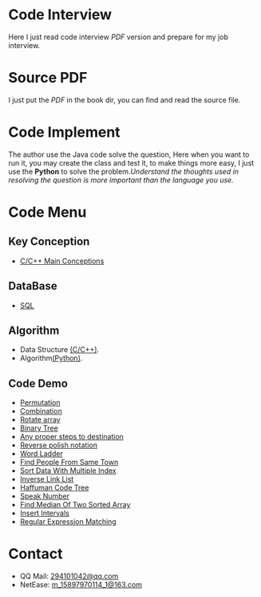 Code Interview
==============

Here I just read code interview *PDF* version and prepare for my job interview.

Source PDF
==========

I just put the *PDF* in the book dir, you can find and read the source file.

Code Implement
==============

The author use the Java code solve the question, Here when you want to run it, you may create the class and test it, to make things more easy, I just use the **Python** to solve the problem.*Understand the thoughts used in resolving the question is more important than the language you use.*

Code Menu
=========

Key Conception
--------------

-	[C/C++ Main Conceptions](http://c.biancheng.net/cpp/biancheng/cpp/jingyan/list_172_3.html)

DataBase
--------

-	[SQL](http://www.tutorialspoint.com/sql/index.htm)

Algorithm
---------

-	Data Structure [(C/C++)](https://github.com/smileboywtu/C-projects/tree/master/c-datestructure).
-	Algorithm[(Python)](https://github.com/smileboywtu/algorithms-using-python).

Code Demo
---------

-	[Permutation](https://github.com/smileboywtu/Code-Interview/blob/master/permutation.py)
-	[Combination](https://github.com/smileboywtu/Code-Interview/blob/master/combination.py)
-	[Rotate array](https://github.com/smileboywtu/Code-Interview/blob/master/rotate-array.py)
-	[Binary Tree](https://github.com/smileboywtu/Code-Interview/blob/master/binary-tree.py)
-	[Any proper steps to destination](https://github.com/smileboywtu/Code-Interview/blob/master/steps-to-distination.py)
-	[Reverse polish notation](https://github.com/smileboywtu/Code-Interview/blob/master/evaluate-reverse-polish-notation.py)
-	[Word Ladder](https://github.com/smileboywtu/Code-Interview/blob/master/word-ladder.py)
-	[Find People From Same Town](https://github.com/smileboywtu/Code-Interview/blob/master/find-people-from-same-town.py)
-	[Sort Data With Multiple Index](https://github.com/smileboywtu/Code-Interview/blob/master/sort-multi-index.py)
-	[Inverse Link List](https://github.com/smileboywtu/Code-Interview/blob/master/inverse-link-list.py)
-	[Haffuman Code Tree](https://github.com/smileboywtu/Code-Interview/blob/master/haffuman-code.py)
-	[Speak Number](https://github.com/smileboywtu/Code-Interview/blob/master/integer-to-nature-language.py)
-	[Find Median Of Two Sorted Array](https://github.com/smileboywtu/Code-Interview/blob/master/media-of-two-sorted-array.py)
-	[Insert Intervals](https://github.com/smileboywtu/Code-Interview/blob/master/insert-interval.py)
-	[Regular Expression Matching](https://github.com/smileboywtu/Code-Interview/blob/master/regular-expression-match.py)

Contact
=======

-	QQ Mail: 294101042@qq.com
-	NetEase: m_15897970114_1@163.com
